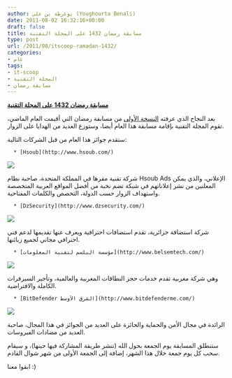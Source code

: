 ```yaml
---
author: يوغرطة بن علي (Youghourta Benali)
date: 2011-08-02 16:32:16+00:00
draft: false
title: مسابقة رمضان 1432 على المجلة التقنية
type: post
url: /2011/08/itscoop-ramadan-1432/
categories:
- عام
tags:
- it-scoop
- المجلة التقنية
- مسابقة رمضان
---
```


[**مسابقة رمضان 1432 على المجلة التقنية**](https://www.it-scoop.com/2011/08/itscoop-ramadan-1432/)




بعد النجاح الذي عرفته [النسخة الأولى](https://www.it-scoop.com/2010/09/it-scoop-bitdefender-week-final/) من مسابقة رمضان التي أقيمت العام الماضي، تقوم المجلة التقنية بإقامة مسابقة هذا العام أيضا، وستوزع العديد من الهدايا على الزوار.




ستقدم جوائز هذا العام من قبل الشركات التالية:






	  * [Hsoub](http://www.hsoub.com/)



[![](http://www.hsoub.com/images/hsoub.png)
](http://www.hsoub.com/)




شركة تقنية مقرها في المملكة المتحدة، صاحبة نظام Hsoub Ads الإعلاني، والذي يمكن المعلنين من نشر إعلاناتهم في شبكة تضم نخبة من أفضل المواقع العربية المتخصصة واستهداف الزوار حسب الدولة، التخصص والكلمات المفتاحية.






	  * [DzSecurity](http://www.dzsecurity.com/)



[![](http://www.dzsecurity.com/ar/images/logo.jpg)
](http://www.dzsecurity.com/)




شركة استضافة جزائرية، تقدم استضافات احترافية ويعرف عنها تقديمها لدعم فني احترافي مجاني لجميع زبائنها.






	  * [مؤسسة البلسم لتقنية المعلومات](http://www.belsemtech.com/)



[![](https://www.it-scoop.com/rsc/BelsemTech.png)
](http://www.belsemtech.com/)




وهي شركة مغربية تقدم خدمات حجز النطاقات المغربية والعالمية، وتأجير السيرفرات الكاملة والافتراضية.






	  * [BitDefender الشرق الأوسط](http://www.bitdefenderme.com/)



[![](https://www.it-scoop.com/rsc/BitDefender.jpg)
](http://www.bitdefenderme.com/)




الرائدة في مجال الأمن والحماية والحائزة على العديد من الجوائز في هذا المجال، صاحبة العديد من مضادات الفيروسات.




ستنطلق المسابقة يوم الجمعة بحول الله (تنشر طريقة المشاركة فيها حينها)، و سيقام سحب كل يوم جمعة خلال هذا الشهر، إضافة إلى الجمعة الأولى من شهر شوال القادم.




ابقوا معنا :)
